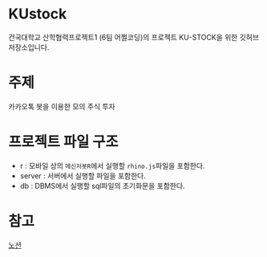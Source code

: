 # KUstock
건국대학교 산학협력프로젝트1 (6팀 어쩔코딩)의 프로젝트 KU-STOCK을 위한 깃허브 저장소입니다.

# 주제

카카오톡 봇을 이용한 모의 주식 투자

# 프로젝트 파일 구조

- r : 모바일 상의 `메신저봇R`에서 실행할 `rhino.js`파일을 포함한다. 
- server : 서버에서 실행할 파일을 포함한다.
- db : DBMS에서 실행할 sql파일의 초기화문을 포함한다.

# 참고

[노션](https://www.notion.so/23b8a4fed0574c67add309a156411926)

